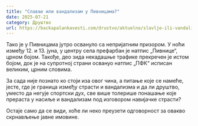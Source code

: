 ```yaml
---
title: "Славље или вандализам у Пивницама?"
date: 2025-07-21
category: Друштво
url: https://backapalankavesti.com/drustvo/aktuelno/slavlje-ili-vandalizam-u-pivnicama/
---
```


Тако је у Пивницама јутро освануло са непријатним призором. У ноћи између 12. и 13. јуна, у центру села префарбан је натпис „Пивнице“, црном бојом. Такође, део зида некадашње трафике прекречен је истом бојом, док је на супротној страни освануо натпис „ПФК“ исписан великим, црним словима.

За сада није познато ко стоји иза овог чина, а питање које се намеће, јесте, где је граница између страсти и вандализма и да ли друштво, уместо да негује спортски дух, све више толерише понашање које прераста у насиље и вандализам под изговором навијачке страсти?

Остаје само да се види, хоће ли неко преузети одговорност за овакво скрнављење јавне имовине.
